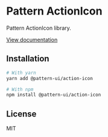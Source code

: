 # Pattern ActionIcon

Pattern ActionIcon library.

[View documentation](https://pattern.icu/)

## Installation

```sh
# With yarn
yarn add @pattern-ui/action-icon

# With npm
npm install @pattern-ui/action-icon
```

## License

MIT
